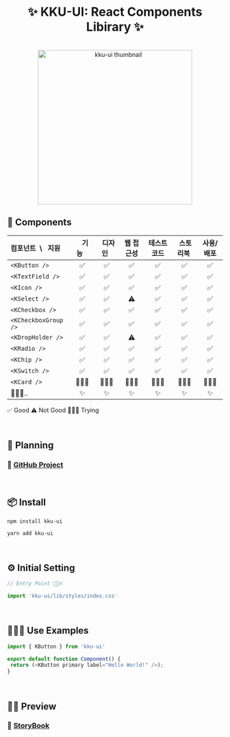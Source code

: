 <h1 align="center">✨ KKU-UI: React Components Libirary ✨</h1>

<br>

<div align="center">
  <img width="360" height="360" src="https://github.com/macjjuni/kku-ui/assets/38034518/9b93b70e-a5d5-4d5e-8794-e4b206bff57a" alt="kku-ui thumbnail" >
</div>

## 🎁 Components

| 컴포넌트&nbsp; \ &nbsp; 지원 |&nbsp;&nbsp;&nbsp;기능&nbsp;&nbsp;&nbsp;|&nbsp;&nbsp;디자인&nbsp;&nbsp;| 웹 접근성 |테스트 코드|&nbsp;스토리북&nbsp;| 사용/배포 |
|:-----------------------|:---:|:---:|:-----------------:|:----:|:---:|:-----:|
| `<KButton />`          |✅|✅|✅|✅|✅|✅|
| `<KTextField /> `      |✅|✅|✅|✅|✅|✅|
| `<KIcon />`            |✅|✅|✅|✅|✅|✅|
| `<KSelect />`          |✅|✅|⚠️|✅|✅|✅|
| `<KCheckbox />`        |✅|✅|✅|✅|✅|✅|
| `<KCheckboxGroup />`   |✅|✅|✅|✅|✅|✅|
| `<KDropHolder />`      |✅|✅|⚠️|✅|✅|✅|
| `<KRadio />`           |✅|✅|✅|✅|✅|✅|
| `<KChip />`            |✅|✅|✅|✅|✅|✅|
| `<KSwitch />`          |✅|✅|✅|✅|✅|✅|
| `<KCard />`            |🧑🏻‍💻|🧑🏻‍💻|🧑🏻‍💻|🧑🏻‍💻|🧑🏻‍💻|🧑🏻‍💻|
| 🏃🏻‍♂️..              |✨|✨|✨|✨|✨|  ✨|

✅ Good ⚠️ Not Good 🧑🏻‍💻 Trying 

<br>

## 📆 Planning

### 📌 <a href="https://github.com/users/macjjuni/projects/1/views/1" target="_blank" >GitHub Project</a>

<br>

## 📦 Install
```
npm install kku-ui
```
```
yarn add kku-ui
```

<br>

## ⚙️ Initial Setting
```typescript
// Entry Point 🏃🏻‍♂️

import 'kku-ui/lib/styles/index.css'
```

<br>

## 🧑🏻‍💻 Use Examples

```typescript
import { KButton } from 'kku-ui'

export default function Component() {
 return (<KButton primary label="Hello World!" />);
} 
```

<br>

## 🕺🏻 Preview

###  🔗 [StoryBook](https://macjjuni.github.io/kku-ui)



